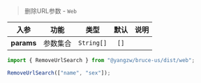 > 删除URL参数 - `Web`

入参|功能|类型|默认|说明
:-:|:-:|:-:|:-:|-
**params**|参数集合|`String[]`|`[]`

```js
import { RemoveUrlSearch } from "@yangzw/bruce-us/dist/web";

RemoveUrlSearch(["name", "sex"]);
```